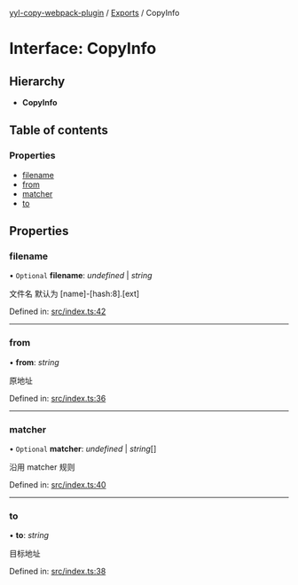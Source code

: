 [yyl-copy-webpack-plugin](../README.md) / [Exports](../modules.md) / CopyInfo

# Interface: CopyInfo

## Hierarchy

* **CopyInfo**

## Table of contents

### Properties

- [filename](copyinfo.md#filename)
- [from](copyinfo.md#from)
- [matcher](copyinfo.md#matcher)
- [to](copyinfo.md#to)

## Properties

### filename

• `Optional` **filename**: *undefined* \| *string*

文件名 默认为 [name]-[hash:8].[ext]

Defined in: [src/index.ts:42](https://github.com/jackness1208/yyl-copy-webpack-plugin/blob/e7d063a/src/index.ts#L42)

___

### from

• **from**: *string*

原地址

Defined in: [src/index.ts:36](https://github.com/jackness1208/yyl-copy-webpack-plugin/blob/e7d063a/src/index.ts#L36)

___

### matcher

• `Optional` **matcher**: *undefined* \| *string*[]

沿用 matcher 规则

Defined in: [src/index.ts:40](https://github.com/jackness1208/yyl-copy-webpack-plugin/blob/e7d063a/src/index.ts#L40)

___

### to

• **to**: *string*

目标地址

Defined in: [src/index.ts:38](https://github.com/jackness1208/yyl-copy-webpack-plugin/blob/e7d063a/src/index.ts#L38)
